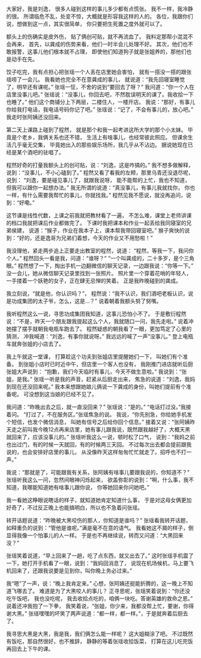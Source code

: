 大家好，我是刘逸，
很多人碰到这样的事儿多少都有点慌张。
我不一样，我冷静的很。
所谓临危不乱，处变不惊，大概就是形容我这样的人的。
各位，我跟你们说，想做到这一点，其实很简单，
你只要把生死置之度外就可以了。

额头上的伤确实是皮外伤，
贴了俩创可贴，就不再流血了。
我料定那帮小混混不会再来，
首先，以龚成的伤势来看，他们一时半会儿处理不好。
其次，他们也不敢报警，这事儿他们根本就不占理，
即使他们知道狗子就是张姐养的，那他们也是动手在先。

饺子吃完，我有点担心把张瑶一个人丢在店里她会害怕，
就有一搭没一搭的跟张瑶唠了一会儿。
我看她也完全不在意龚成的事儿，
就说道：“我先回寝室睡觉了，明早还有课呢。”
张瑶一怔，不舍的说到“要回去了呀？”
我问道：“你一个人在店里没事儿吧。”
张瑶说：“没事儿，你回去吧，不然耽误明天的课了。我收拾一下也睡了。”
他们这个商铺分上下两层，二楼住人，一楼开店。
我说：“那好，有事儿你给我打电话，我电话号码你记了吧。”
张瑶说：“记了，不会有事儿的，放心吧。”
我走时张阿姨还没回来。

第二天上课路上碰到了程然，
就是那个和我一起考进这所大学的那个小太妹。
毕竟是个老乡，我俩关系也还不错，
生活上有啥事儿，也经常彼此照应。
但课余生活几乎毫无交集，
毕竟她出入的那些娱乐场所，我几乎从不沾边。
据说她现在已经是某个酒吧的驻唱了。

程然好奇的打量我额头上的创可贴，说：“刘逸，这是咋搞的。”
我不想多做解释，说到：“没事儿，不小心磕到了。”
程然又看了看我的左颊，那里乌青还没退尽呢，说到：
“刘逸，要是碰见事儿了，就跟我说呀，
能不能帮的上忙，我也不知道，但我可以跟你一起想办法。”
我无所谓的说道：“真没事儿，有事儿我就找你，
你也一样，有什么需要我帮忙的事儿，你就找我。”
程然见我不愿说，就没再追问，说到：“好嘞。”

这节课是线性代数，上课之前我就把教材看了一遍，
不怎么难，课堂上老师讲课的档口我就把课后作业都做完了。
下课时我把课本和作业一起丢给我同寝室的兄弟侯建，
说道：“猴子，作业在我本子上，课本帮我带回寝室吧。”
猴子爽快的说到：“好的，还是逸哥为兄弟们着想，今天的作业又不用愁啦！”

我没理他，紧走两步追上正要走出教室的程然，说道：
“程然，等我一下，我问你个人。”
程然回头一看是我，问道：“谁呀？”
“一个叫龚成的，二十多岁，是个三角眼。”
程然想了一下，掏出手机一边翻微信的聊天记录，一边跟我说：“你等一下。”
没一会儿，她从微信聊天记录里找到一张照片。
照片里一个穿着花哨的年轻人，
一手搂着一个妖艳的女子，正在肆无忌惮的笑着。
正是我昨晚碰到的龚成。

我立刻说，“就是他，你认识吗？”，
程然说：“我不认识，我们酒吧老板认识，说是功成集团的太子爷，怎么，这是...？”
说着朝着我额头努了努嘴。

我听程然这么一说，寻思功成集团我知道，这事儿恐怕小不了。
于是敷衍程然说：“不是，昨天一个朋友跟我提起这么个人，我就随口一问，我先走啦。”
说着冲她摆了摆手就朝我电瓶车跑去了。
程然疑惑的朝我看了一眼，更加笃定了心里的猜测，
冲我喊道：“刘逸，有事你就说呀。”
我远远的喊了一声“没事儿。”
登上电瓶车就奔张姐的小店去了。

我上午就这一堂课，
打算趁这个功夫到张姐店里提醒她们一下，
叫她们有个准备。
到张姐小店时已时近中午，但店里一个客人也没有，
我刚推门进店就听后厨张姐大声说到：
“抱歉，我们今天临时有事儿，今天不做生意啦。”
我说到：“张姐，是我。”
张瑶一听是我的声音，赶紧从后厨走出来，
焦急的说道：“刘逸，我妈到现在还没回来呢。”
我本来想跟她娘儿俩说一下龚成的身份，叫她们提前有个准备呢。
可没想到这当娘的已经不见了。

我问道：“昨晚出去之后，就一直没回来？”
张瑶说：“是的。”
“电话打过没。”我接着问。
“打过了，不在服务区。”张瑶焦急的说。
我说，“你先别急，你给她手机发个短信，也发个微信消息，
叫她有信号之后给你回个信息。”
接着又说：“张阿姨昨天走之前叫我今晚12点再来店里，她有事儿跟我说，既然跟我越好了，大概天黑就回来了，应该没事儿的。”
张瑶听我这么一说，顿时松了口气，
说到：“我妈之前也出过门，有的时候一天就回，有的时候两三天回。
不过每次出去都会提前跟我说的，也会安排好店里的事儿，
从没像昨天这样匆匆忙忙就走了。招呼也不打一声。”

我说：“那就是了，可能跟我有关系，张阿姨有啥事儿要跟我说的，你知道不？”
张瑶听我这么一问，忽然间眼神闪烁起来，
欲盖弥彰的说到：“啊，什么事，我不知道，我哪能知道她有啥事儿跟你说，
你等她回来你问她吧。”

我一看她这睁眼说瞎话的样子，就知道她肯定知道什么事，
于是对这母女俩更加好奇了，不过反正晚上也能搞明白，所以也不急着问张瑶。

转开话题说道：“昨晚被大黑咬伤的那人，你知道是谁吗？”
张瑶看我转开话题，如释重负的说到：“管他是谁呢。”满是毫不在意的语气。
我看她这不屑的样子，倒显得我像一个怕事儿的人一样。
于是也不再继续说，转而又问道：“大黑回来没？”

张瑶笑着说道，“早上回来了一趟，吃了点东西，就又出去了。”
这时张瑶手机震了一下，她打开手机看了一眼，说到：“我妈回消息了，
说现在机场候机，马上要飞机回来了，还跟我说要是见到你，叫你晚上务必过来。”

我“嗯”了一声，说：“晚上我肯定来。”
心想，张阿姨还挺能折腾的，这一晚上不知道飞哪去了。
难道是为了大黑咬人的事儿？
正寻思呢，张瑶笑着说到：“你还没吃午饭吧，
我也没吃呢，
我去收拾点吃的，咱俩一块吃。答谢英雄的救命之恩。”
说着还冲我抱了一下拳，
我笑着说，“张姐，你少来，我都没帮上忙，要谢，你得谢大黑。”
张瑶嘿嘿的坏笑了两声说道：“都一样，都一样。”，于是就奔着后厨去了。

我寻思大黑是大黑，我是我，我们俩怎么能一样呢？
这大姐糊涂了吧。
不过既然有饭吃，那自然很好，也不推辞，
静静的等着张瑶收拾饭菜，
打算在这儿吃完饭再回去上下午的课。





